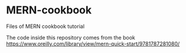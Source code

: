 # MERN-cookbook
Files of MERN cookbook tutorial

The code inside this repository comes from the book <MERN Quick Start Guide><https://www.oreilly.com/library/view/mern-quick-start/9781787281080/>
